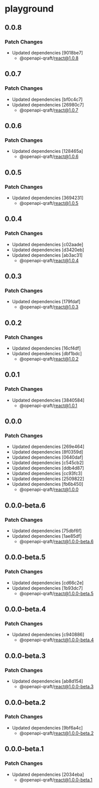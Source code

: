 # playground

## 0.0.8

### Patch Changes

- Updated dependencies [9018be7]
  - @openapi-qraft/react@1.0.8

## 0.0.7

### Patch Changes

- Updated dependencies [bf0c4c7]
- Updated dependencies [26980c7]
  - @openapi-qraft/react@1.0.7

## 0.0.6

### Patch Changes

- Updated dependencies [128465a]
  - @openapi-qraft/react@1.0.6

## 0.0.5

### Patch Changes

- Updated dependencies [3694231]
  - @openapi-qraft/react@1.0.5

## 0.0.4

### Patch Changes

- Updated dependencies [c02aade]
- Updated dependencies [d3420eb]
- Updated dependencies [ab3ac31]
  - @openapi-qraft/react@1.0.4

## 0.0.3

### Patch Changes

- Updated dependencies [179fdaf]
  - @openapi-qraft/react@1.0.3

## 0.0.2

### Patch Changes

- Updated dependencies [16cf4df]
- Updated dependencies [dbf1bdc]
  - @openapi-qraft/react@1.0.2

## 0.0.1

### Patch Changes

- Updated dependencies [3840584]
  - @openapi-qraft/react@1.0.1

## 0.0.0

### Patch Changes

- Updated dependencies [269e464]
- Updated dependencies [8f0359d]
- Updated dependencies [0640daf]
- Updated dependencies [c545cb2]
- Updated dependencies [ddb4d87]
- Updated dependencies [cc93fc3]
- Updated dependencies [2509822]
- Updated dependencies [fb6b450]
  - @openapi-qraft/react@1.0.0

## 0.0.0-beta.6

### Patch Changes

- Updated dependencies [75dbf6f]
- Updated dependencies [1ae85df]
  - @openapi-qraft/react@1.0.0-beta.6

## 0.0.0-beta.5

### Patch Changes

- Updated dependencies [cd66c2e]
- Updated dependencies [1b93dc7]
  - @openapi-qraft/react@1.0.0-beta.5

## 0.0.0-beta.4

### Patch Changes

- Updated dependencies [c940886]
  - @openapi-qraft/react@1.0.0-beta.4

## 0.0.0-beta.3

### Patch Changes

- Updated dependencies [ab8d154]
  - @openapi-qraft/react@1.0.0-beta.3

## 0.0.0-beta.2

### Patch Changes

- Updated dependencies [9bf6a4c]
  - @openapi-qraft/react@1.0.0-beta.2

## 0.0.0-beta.1

### Patch Changes

- Updated dependencies [2034eba]
  - @openapi-qraft/react@1.0.0-beta.1
